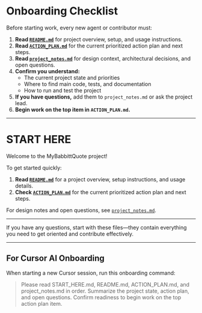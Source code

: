 # Onboarding Checklist

Before starting work, every new agent or contributor must:

1. **Read [`README.md`](./README.md)** for project overview, setup, and usage instructions.
2. **Read [`ACTION_PLAN.md`](./ACTION_PLAN.md)** for the current prioritized action plan and next steps.
3. **Read [`project_notes.md`](./project_notes.md)** for design context, architectural decisions, and open questions.
4. **Confirm you understand:**
   - The current project state and priorities
   - Where to find main code, tests, and documentation
   - How to run and test the project
5. **If you have questions,** add them to `project_notes.md` or ask the project lead.
6. **Begin work on the top item in `ACTION_PLAN.md`.**

---

# START HERE

Welcome to the MyBabbittQuote project!

To get started quickly:

1. **Read [`README.md`](./README.md)** for a project overview, setup instructions, and usage details.
2. **Check [`ACTION_PLAN.md`](./ACTION_PLAN.md)** for the current prioritized action plan and next steps.

For design notes and open questions, see [`project_notes.md`](./project_notes.md).

---

If you have any questions, start with these files—they contain everything you need to get oriented and contribute effectively.

---

## For Cursor AI Onboarding

When starting a new Cursor session, run this onboarding command:

> Please read START_HERE.md, README.md, ACTION_PLAN.md, and project_notes.md in order. Summarize the project state, action plan, and open questions. Confirm readiness to begin work on the top action plan item. 